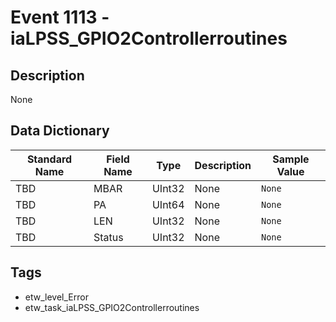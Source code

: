 # Event 1113 - iaLPSS_GPIO2Controllerroutines

## Description
None

## Data Dictionary
|Standard Name|Field Name|Type|Description|Sample Value|
|---|---|---|---|---|
|TBD|MBAR|UInt32|None|`None`|
|TBD|PA|UInt64|None|`None`|
|TBD|LEN|UInt32|None|`None`|
|TBD|Status|UInt32|None|`None`|

## Tags
* etw_level_Error
* etw_task_iaLPSS_GPIO2Controllerroutines